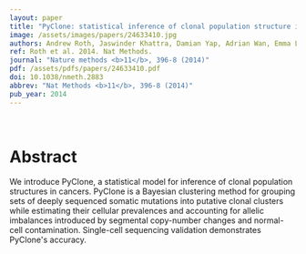 ```yaml
---
layout: paper
title: "PyClone: statistical inference of clonal population structure in cancer."
image: /assets/images/papers/24633410.jpg
authors: Andrew Roth, Jaswinder Khattra, Damian Yap, Adrian Wan, Emma Laks, Justina Biele, Gavin Ha, Samuel Aparicio, Alexandre Bouchard-Côté, Sohrab P Shah
ref: Roth et al. 2014. Nat Methods.
journal: "Nature methods <b>11</b>, 396-8 (2014)"
pdf: /assets/pdfs/papers/24633410.pdf
doi: 10.1038/nmeth.2883
abbrev: "Nat Methods <b>11</b>, 396-8 (2014)"
pub_year: 2014
---
```


<br />
<div data-badge-popover="right" data-badge-type="donut" data-pmid="24633410" data-hide-no-mentions="true" class="altmetric-embed"></div>

# Abstract

We introduce PyClone, a statistical model for inference of clonal population structures in cancers. PyClone is a Bayesian clustering method for grouping sets of deeply sequenced somatic mutations into putative clonal clusters while estimating their cellular prevalences and accounting for allelic imbalances introduced by segmental copy-number changes and normal-cell contamination. Single-cell sequencing validation demonstrates PyClone's accuracy. 

